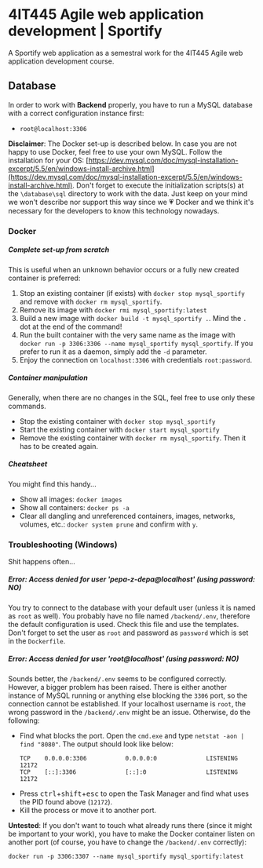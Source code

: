 # 4IT445 Agile web application development | Sportify

A Sportify web application as a semestral work for the 4IT445 Agile web application development course.

## Database

In order to work with **Backend** properly, you have to run a MySQL database with a correct configuration instance first:

 - `root@localhost:3306`

**Disclaimer**: The Docker set-up is described below. In case you are not happy to use Docker, feel free to use your own MySQL. Follow the installation for your OS: [https://dev.mysql.com/doc/mysql-installation-excerpt/5.5/en/windows-install-archive.html](https://dev.mysql.com/doc/mysql-installation-excerpt/5.5/en/windows-install-archive.html). 
Don't forget to execute the initialization scripts(s) at the `\database\sql` directory to work with the data. Just keep on your mind we won't describe nor support this way since we :heartpulse: Docker and we think it's necessary for the developers to know this technology nowadays.

### Docker

##### Complete set-up from scratch
This is useful when an unknown behavior occurs or a fully new created container is preferred:

 1. Stop an existing container (if exists) with `docker stop mysql_sportify` and remove with `docker rm mysql_sportify`.
 2. Remove its image with  `docker rmi mysql_sportify:latest`
 3. Build a new image with `docker build -t mysql_sportify .`. Mind the `.` dot at the end of the command!
 4. Run the built container with the very same name as the image with `docker run -p 3306:3306 --name mysql_sportify mysql_sportify`. If you prefer to run it as a daemon, simply add the `-d` parameter.
 5. Enjoy the connection on `localhost:3306` with credentials `root:password`.

##### Container manipulation
Generally, when there are no changes in the SQL, feel free to use only these commands.

- Stop the existing container with `docker stop mysql_sportify`
- Start the existing container with `docker start mysql_sportify`
- Remove the existing container with `docker rm mysql_sportify`. Then it has to be created again.

##### Cheatsheet
You might find this handy...
- Show all images: `docker images`
- Show all containers: `docker ps -a`
- Clear all dangling and unreferenced containers, images, networks, volumes, etc.: `docker system prune` and confirm with `y`. 

### Troubleshooting (Windows)
Shit happens often...

##### Error: Access denied for user 'pepa-z-depa@localhost' (using password: NO)

You try to connect to the database with your default user (unless it is named as `root` as well). You probably have no file named `/backend/.env`, therefore the default configuration is used. Check this file and use the templates. Don't forget to set the user as `root` and password as `password` which is set in the `Dockerfile`.

##### Error: Access denied for user 'root@localhost' (using password: NO)

Sounds better, the `/backend/.env` seems to be configured correctly. However, a bigger problem has been raised. There is either another instance of MySQL running or anything else blocking the `3306` port, so the connection cannot be established.
If your localhost username is `root`, the wrong password in the `/backend/.env` might be an issue. Otherwise, do the following:

- Find what blocks the port. Open the `cmd.exe` and type `netstat -aon | find "8080"`. The output should look like below:
   ```$shell
   TCP    0.0.0.0:3306           0.0.0.0:0              LISTENING       12172
   TCP    [::]:3306              [::]:0                 LISTENING       12172
   ```
- Press <kbd>ctrl</kbd>+<kbd>shift</kbd>+<kbd>esc</kbd> to open the Task Manager and find what uses the PID found above (`12172`).
- Kill the process or move it to another port.

**Untested**: If you don't want to touch what already runs there (since it might be important to your work), you have to make the Docker container listen on another port (of course, you have to change the `/backend/.env` correctly):
   ```$shell
   docker run -p 3306:3307 --name mysql_sportify mysql_sportify:latest
   ```
